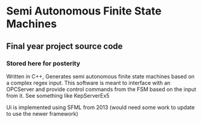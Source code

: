 # Semi Autonomous Finite State Machines

## Final year project source code

### Stored here for posterity

Written in C++,
Generates semi autonomous finite state machines based on a complex regex input.
This software is meant to interface with an OPCServer and provide control commands from the FSM based on the input from it.
See something like KepServerEx5

Ui is implemented using SFML from 2013 (would need some work to update to use the newer framework)
